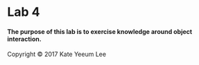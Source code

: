 # Lab 4
#### The purpose of this lab is to exercise knowledge around object interaction.

 Copyright © 2017 Kate Yeeum Lee
 
